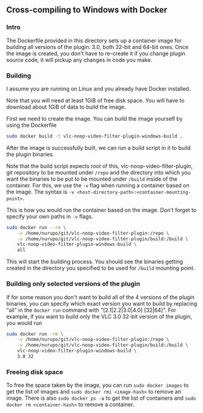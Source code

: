 ## Cross-compiling to Windows with Docker

### Intro

The Dockerfile provided in this directory sets up a container image for building all versions of the plugin: 3.0, both 32-bit and 64-bit ones.
Once the image is created, you don't have to re-create it if you change plugin source code, it will pickup any changes in code you make.

### Building

I assume you are running on Linux and you already have Docker installed.

Note that you will need at least 1GiB of free disk space.
You will have to download about 1GiB of data to build the image.

First we need to create the image.
You can build the image yourself by using the Dockerfile

```bash
sudo docker build -t vlc-noop-video-filter-plugin-windows-build .
```

After the image is successfully built, we can run a build script in it to build the plugin binaries.

Note that the build script expects root of this, vlc-noop-video-filter-plugin, git repository to be mounted under `/repo` and the directory into which you want the binaries to be put to be mounted under `/build` inside of the container.
For this, we use the `-v` flag when running a container based on the image.
The syntax is `-v <host-directory-path>:<container-mounting-point>`.

This is how you would run the container based on the image.
Don't forget to specify your own paths in `-v` flags.

```bash
sudo docker run --rm \
    -v /home/nurupo/git/vlc-noop-video-filter-plugin:/repo \
    -v /home/nurupo/git/vlc-noop-video-filter-plugin/build:/build \
    vlc-noop-video-filter-plugin-windows-build \
    all
```

This will start the building process.
You should see the binaries getting created in the directory you specified to be used for `/build` mounting point.

### Building only selected versions of the plugin

If for some reason you don't want to build all of the 4 versions of the plugin binaries, you can specify which exact version you want to build by replacing "all" in the `docker run` command with "[2.1|2.2|3.0|4.0] [32|64]".
For example, if you want to build only the VLC 3.0 32-bit version of the plugin, you would run

```bash
sudo docker run -rm \
    -v /home/nurupo/git/vlc-noop-video-filter-plugin:/repo \
    -v /home/nurupo/git/vlc-noop-video-filter-plugin/build:/build \
    vlc-noop-video-filter-plugin-windows-build \
    3.0 32
```

### Freeing disk space

To free the space taken by the image, you can run `sudo docker images` to get the list of images and `sudo docker rmi <image-hash>` to remove an image.
There is also `sudo docker ps -a` to get the list of containers and `sudo docker rm <container-hash>` to remove a container.
